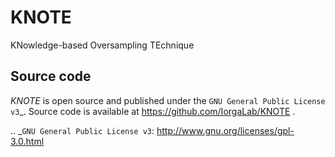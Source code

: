 # KNOTE
KNowledge-based Oversampling TEchnique

Source code
-----------

*KNOTE* is open source and published under the `GNU General Public License
v3`_. Source code is available at https://github.com/IorgaLab/KNOTE .

.. _`GNU General Public License v3`: 
   http://www.gnu.org/licenses/gpl-3.0.html
